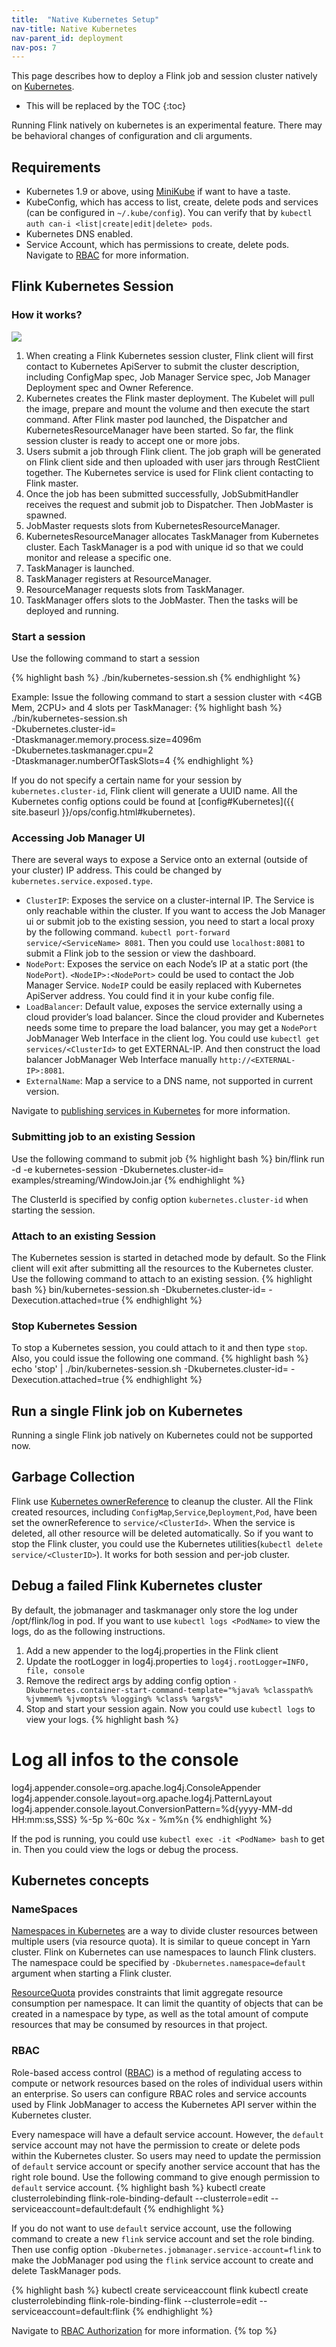 ```yaml
---
title:  "Native Kubernetes Setup"
nav-title: Native Kubernetes
nav-parent_id: deployment
nav-pos: 7
---
```

<!--
Licensed to the Apache Software Foundation (ASF) under one
or more contributor license agreements.  See the NOTICE file
distributed with this work for additional information
regarding copyright ownership.  The ASF licenses this file
to you under the Apache License, Version 2.0 (the
"License"); you may not use this file except in compliance
with the License.  You may obtain a copy of the License at

  http://www.apache.org/licenses/LICENSE-2.0

Unless required by applicable law or agreed to in writing,
software distributed under the License is distributed on an
"AS IS" BASIS, WITHOUT WARRANTIES OR CONDITIONS OF ANY
KIND, either express or implied.  See the License for the
specific language governing permissions and limitations
under the License.
-->

This page describes how to deploy a Flink job and session cluster natively on [Kubernetes](https://kubernetes.io).

* This will be replaced by the TOC
{:toc}

<div class="alert alert-warning">
Running Flink natively on kubernetes is an experimental feature. There may be behavioral changes of configuration and cli arguments.
</div>

## Requirements

- Kubernetes 1.9 or above, using [MiniKube](https://kubernetes.io/docs/setup/minikube/) if want to have a taste.
- KubeConfig, which has access to list, create, delete pods and services (can be configured in `~/.kube/config`). You can verify that by `kubectl auth can-i <list|create|edit|delete> pods`.
- Kubernetes DNS enabled.
- Service Account, which has permissions to create, delete pods. Navigate to [RBAC](#rbac) for more information.

## Flink Kubernetes Session

### How it works?

<img src="{{ site.baseurl }}/fig/FlinkOnK8s.svg" class="img-responsive">

1. When creating a Flink Kubernetes session cluster, Flink client will first contact to Kubernetes ApiServer to submit the cluster description, including ConfigMap spec, Job Manager Service spec, Job Manager Deployment spec and Owner Reference.
2. Kubernetes creates the Flink master deployment. The Kubelet will pull the image, prepare and mount the volume and then execute the start command. After Flink master pod launched, the Dispatcher and KubernetesResourceManager have been started. So far, the flink session cluster is ready to accept one or more jobs.
3. Users submit a job through Flink client. The job graph will be generated on Flink client side and then uploaded with user jars through RestClient together. The Kubernetes service is used for Flink client contacting to Flink master.
4. Once the job has been submitted successfully, JobSubmitHandler receives the request and submit job to Dispatcher. Then JobMaster is spawned. 
5. JobMaster requests slots from KubernetesResourceManager.
6. KubernetesResourceManager allocates TaskManager from Kubernetes cluster. Each TaskManager is a pod with unique id so that we could monitor and release a specific one.
7. TaskManager is launched.
8. TaskManager registers at ResourceManager.
9. ResourceManager requests slots from TaskManager.
10. TaskManager offers slots to the JobMaster. Then the tasks will be deployed and running.

### Start a session

Use the following command to start a session

{% highlight bash %}
./bin/kubernetes-session.sh
{% endhighlight %}

Example: Issue the following command to start a session cluster with <4GB Mem, 2CPU> and 4 slots per TaskManager:
{% highlight bash %}
./bin/kubernetes-session.sh \
-Dkubernetes.cluster-id=<ClusterId> \
-Dtaskmanager.memory.process.size=4096m \
-Dkubernetes.taskmanager.cpu=2 \
-Dtaskmanager.numberOfTaskSlots=4
{% endhighlight %}

If you do not specify a certain name for your session by `kubernetes.cluster-id`, Flink client will generate a UUID name. All the Kubernetes config options could be found at [config#Kubernetes]({{ site.baseurl }}/ops/config.html#kubernetes).

### Accessing Job Manager UI

There are several ways to expose a Service onto an external (outside of your cluster) IP address. This could be changed by `kubernetes.service.exposed.type`.

- `ClusterIP`: Exposes the service on a cluster-internal IP. The Service is only reachable within the cluster. If you want to access the Job Manager ui or submit job to the existing session, you need to start a local proxy by the following command. `kubectl port-forward service/<ServiceName> 8081`. Then you could use `localhost:8081` to submit a Flink job to the session or view the dashboard.
- `NodePort`: Exposes the service on each Node’s IP at a static port (the `NodePort`). `<NodeIP>:<NodePort>` could be used to contact the Job Manager Service. `NodeIP` could be easily replaced with Kubernetes ApiServer address. You could find it in your kube config file.
- `LoadBalancer`: Default value, exposes the service externally using a cloud provider’s load balancer. Since the cloud provider and Kubernetes needs some time to prepare the load balancer, you may get a `NodePort` JobManager Web Interface in the client log. You could use `kubectl get services/<ClusterId>` to get EXTERNAL-IP. And then construct the load balancer JobManager Web Interface manually `http://<EXTERNAL-IP>:8081`. 
- `ExternalName`: Map a service to a DNS name, not supported in current version.

Navigate to [publishing services in Kubernetes](https://kubernetes.io/docs/concepts/services-networking/service/#publishing-services-service-types) for more information.

### Submitting job to an existing Session

Use the following command to submit job
{% highlight bash %}
bin/flink run -d -e kubernetes-session -Dkubernetes.cluster-id=<ClusterId> examples/streaming/WindowJoin.jar
{% endhighlight %}

The ClusterId is specified by config option `kubernetes.cluster-id` when starting the session.

### Attach to an existing Session
The Kubernetes session is started in detached mode by default. So the Flink client will exit after submitting all the resources to the Kubernetes cluster. Use the following command to attach to an existing session.
{% highlight bash %}
bin/kubernetes-session.sh -Dkubernetes.cluster-id=<ClusterId> -Dexecution.attached=true
{% endhighlight %}

### Stop Kubernetes Session
To stop a Kubernetes session, you could attach to it and then type `stop`.
Also, you could issue the following one command.
{% highlight bash %}
echo 'stop' | ./bin/kubernetes-session.sh -Dkubernetes.cluster-id=<ClusterId> -Dexecution.attached=true
{% endhighlight %}

## Run a single Flink job on Kubernetes
Running a single Flink job natively on Kubernetes could not be supported now.

## Garbage Collection
Flink use [Kubernetes ownerReference](https://kubernetes.io/docs/concepts/workloads/controllers/garbage-collection/) to cleanup the cluster. All the Flink created resources, including `ConfigMap`,`Service`,`Deployment`,`Pod`, have been set the ownerReference to `service/<ClusterId>`. When the service is deleted, all other resource will be deleted automatically. So if you want to stop the Flink cluster, you could use the Kubernetes utilities(`kubectl delete service/<ClusterID>`). It works for both session and per-job cluster.

## Debug a failed Flink Kubernetes cluster

By default, the jobmanager and taskmanager only store the log under /opt/flink/log in pod. If you want to use `kubectl logs <PodName>` to view the logs, do as the following instructions.
1. Add a new appender to the log4j.properties in the Flink client
2. Update the rootLogger in log4j.properties to `log4j.rootLogger=INFO, file, console`
3. Remove the redirect args by adding config option `-Dkubernetes.container-start-command-template="%java% %classpath% %jvmmem% %jvmopts% %logging% %class% %args%"`
4. Stop and start your session again. Now you could use `kubectl logs` to view your logs.
{% highlight bash %}
# Log all infos to the console
log4j.appender.console=org.apache.log4j.ConsoleAppender
log4j.appender.console.layout=org.apache.log4j.PatternLayout
log4j.appender.console.layout.ConversionPattern=%d{yyyy-MM-dd HH:mm:ss,SSS} %-5p %-60c %x - %m%n
{% endhighlight %}

If the pod is running, you could use `kubectl exec -it <PodName> bash` to get in. Then you could view the logs or debug the process. 

## Kubernetes concepts

### NameSpaces

[Namespaces in Kubernetes](https://kubernetes.io/docs/concepts/overview/working-with-objects/namespaces/) are a way to divide cluster resources between multiple users (via resource quota). It is similar to queue concept in Yarn cluster. Flink on Kubernetes can use namespaces to launch Flink clusters. The namespace could be specified by `-Dkubernetes.namespace=default` argument when starting a Flink cluster.

[ResourceQuota](https://kubernetes.io/docs/concepts/policy/resource-quotas/) provides constraints that limit aggregate resource consumption per namespace. It can limit the quantity of objects that can be created in a namespace by type, as well as the total amount of compute resources that may be consumed by resources in that project.

### RBAC

Role-based access control ([RBAC](https://kubernetes.io/docs/reference/access-authn-authz/rbac/)) is a method of regulating access to compute or network resources based on the roles of individual users within an enterprise. So users can configure RBAC roles and service accounts used by Flink JobManager to access the Kubernetes API server within the Kubernetes cluster. 

Every namespace will have a default service account. However, the `default` service account may not have the permission to create or delete pods within the Kubernetes cluster. So users may need to update the permission of `default` service account or specify another service account that has the right role bound.
Use the following command to give enough permission to `default` service account.
{% highlight bash %}
kubectl create clusterrolebinding flink-role-binding-default --clusterrole=edit --serviceaccount=default:default
{% endhighlight %}

If you do not want to use `default` service account, use the following command to create a new `flink` service account and set the role binding. Then use config option `-Dkubernetes.jobmanager.service-account=flink` to make the JobManager pod using the `flink` service account to create and delete TaskManager pods.

{% highlight bash %}
kubectl create serviceaccount flink
kubectl create clusterrolebinding flink-role-binding-flink --clusterrole=edit --serviceaccount=default:flink
{% endhighlight %}

Navigate to [RBAC Authorization](https://kubernetes.io/docs/reference/access-authn-authz/rbac/) for more information.
{% top %}
